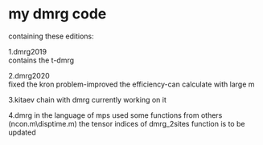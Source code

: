 # my dmrg code 
containing these editions:

1.dmrg2019  
contains the t-dmrg 

2.dmrg2020  
fixed the kron problem-improved the efficiency-can calculate with large m

3.kitaev chain with dmrg
currently working on  it
 
4.dmrg in the language of mps
used some functions from others (ncon.m\disptime.m)
the tensor indices of dmrg_2sites function is to be updated

